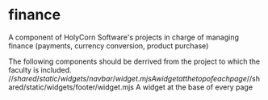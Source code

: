 # finance
A component of HolyCorn Software's projects in charge of managing finance (payments, currency conversion, product purchase)

The following components should be derrived from the project to which the faculty is included.
    /$/shared/static/widgets/navbar/widget.mjs   A widget at the top of each page
    /$/shared/static/widgets/footer/widget.mjs   A widget at the base of every page


